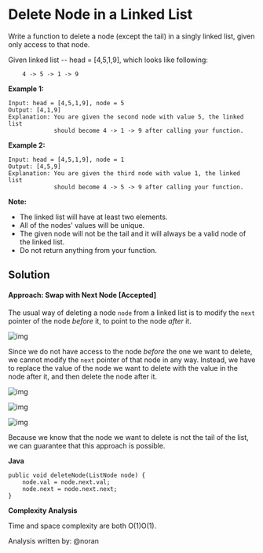 # Delete Node in a Linked List

Write a function to delete a node (except the tail) in a singly linked list, given only access to that node.

Given linked list -- head = [4,5,1,9], which looks like following:

```
    4 -> 5 -> 1 -> 9
```

**Example 1:**

```
Input: head = [4,5,1,9], node = 5
Output: [4,1,9]
Explanation: You are given the second node with value 5, the linked list
             should become 4 -> 1 -> 9 after calling your function.
```

**Example 2:**

```
Input: head = [4,5,1,9], node = 1
Output: [4,5,9]
Explanation: You are given the third node with value 1, the linked list
             should become 4 -> 5 -> 9 after calling your function.
```

**Note:**

- The linked list will have at least two elements.
- All of the nodes' values will be unique.
- The given node will not be the tail and it will always be a valid node of the linked list.
- Do not return anything from your function.

## Solution

#### Approach: Swap with Next Node [Accepted]

The usual way of deleting a node `node` from a linked list is to modify the `next` pointer of the node *before* it, to point to the node *after* it.

![img](https://leetcode.com/media/original_images/237_LinkedList.png)

Since we do not have access to the node *before* the one we want to delete, we cannot modify the `next` pointer of that node in any way. Instead, we have to replace the value of the node we want to delete with the value in the node after it, and then delete the node after it.

![img](https://leetcode.com/media/original_images/237_LinkedList2.png)

![img](https://leetcode.com/media/original_images/237_LinkedList3.png)

![img](https://leetcode.com/media/original_images/237_LinkedList4.png)

Because we know that the node we want to delete is not the tail of the list, we can guarantee that this approach is possible.

**Java**

```
public void deleteNode(ListNode node) {
    node.val = node.next.val;
    node.next = node.next.next;
}
```

**Complexity Analysis**

Time and space complexity are both O(1)O(1).

Analysis written by: @noran